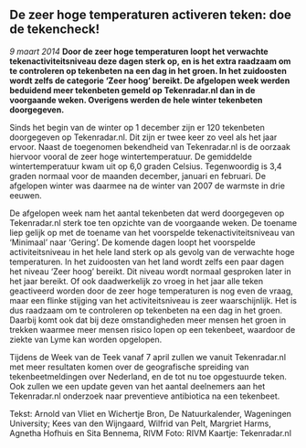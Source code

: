 ## De zeer hoge temperaturen activeren teken: doe de tekencheck!
*9 maart 2014*
**Door de zeer hoge temperaturen loopt het verwachte tekenactiviteitsniveau deze dagen sterk op, en is het extra raadzaam om te controleren op tekenbeten na een dag in het groen. In het zuidoosten wordt zelfs de categorie ‘Zeer hoog’ bereikt. De afgelopen week werden beduidend meer tekenbeten gemeld op Tekenradar.nl dan in de voorgaande weken. Overigens werden de hele winter tekenbeten doorgegeven.**

Sinds het begin van de winter op 1 december zijn er 120 tekenbeten doorgegeven op Tekenradar.nl. Dit zijn er twee keer zo veel als het jaar ervoor. Naast de toegenomen bekendheid van Tekenradar.nl is de oorzaak hiervoor vooral de zeer hoge wintertemperatuur. De gemiddelde wintertemperatuur kwam uit op 6,0 graden Celsius. Tegenwoordig is 3,4 graden normaal voor de maanden december, januari en februari. De afgelopen winter was daarmee na de winter van 2007 de warmste in drie eeuwen.

De afgelopen week nam het aantal tekenbeten dat werd doorgegeven op Tekenradar.nl sterk toe ten opzichte van de voorgaande weken. De toename liep gelijk op met de toename van het voorspelde tekenactiviteitsniveau van ‘Minimaal’ naar ‘Gering’. De komende dagen loopt het voorspelde activiteitsniveau in het hele land sterk op als gevolg van de verwachte hoge temperaturen. In het zuidoosten van het land wordt zelfs een paar dagen het niveau ‘Zeer hoog’ bereikt. Dit niveau wordt normaal gesproken later in het jaar bereikt. Of ook daadwerkelijk zo vroeg in het jaar alle teken geactiveerd worden door de zeer hoge temperaturen is nog even de vraag, maar een flinke stijging van het activiteitsniveau is zeer waarschijnlijk. Het is dus raadzaam om te controleren op tekenbeten na een dag in het groen. Daarbij komt ook dat bij deze omstandigheden meer mensen het groen in trekken waarmee meer mensen risico lopen op een tekenbeet, waardoor de ziekte van Lyme kan worden opgelopen.


Tijdens de Week van de Teek vanaf 7 april zullen we vanuit Tekenradar.nl met meer resultaten komen over de geografische spreiding van tekenbeetmeldingen over Nederland, en de tot nu toe opgestuurde teken. Ook zullen we een update geven van het aantal deelnemers aan het Tekenradar.nl onderzoek naar preventieve antibiotica na een tekenbeet. 

Tekst: Arnold van Vliet en Wichertje Bron, De Natuurkalender, Wageningen University; Kees van den Wijngaard, Wilfrid van Pelt, Margriet Harms, Agnetha Hofhuis en Sita Bennema, RIVM
Foto: RIVM
Kaartje: Tekenradar.nl
